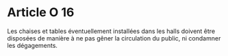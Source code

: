 # Article O 16

Les chaises et tables éventuellement installées dans les halls doivent être disposées de manière à ne pas gêner la circulation du public, ni condamner les dégagements.
